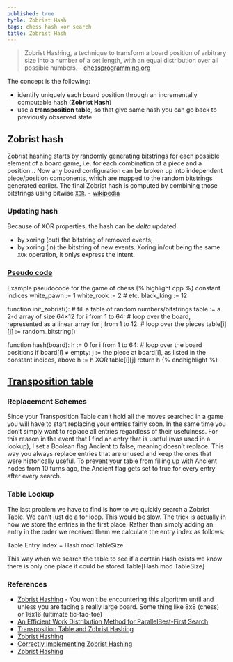 ```yaml
---
published: true
tytle: Zobrist Hash
tags: chess hash xor search
title: Zobrist Hash
---
```

> Zobrist Hashing, a technique to transform a board position of arbitrary size into a number of a set length, with an equal distribution over all possible numbers. - [chessprogramming.org](https://www.chessprogramming.org/Zobrist_Hashing) 

The concept is the following:
- identify uniquely each board position through an incrementally computable hash (**Zobrist Hash**)
- use a **transposition table**, so that give same hash you can go back to previously observed state

## Zobrist hash

Zobrist hashing starts by randomly generating bitstrings for each possible element of a board game, i.e. for each combination of a piece and a position... Now any board configuration can be broken up into independent piece/position components, which are mapped to the random bitstrings generated earlier. The final Zobrist hash is computed by combining those bitstrings using bitwise [`XOR`](https://en.wikipedia.org/wiki/Exclusive_or). - [wikipedia](https://en.wikipedia.org/wiki/Zobrist_hashing)

### Updating hash
Because of XOR properties, the hash can be _delta_ updated:
- by xoring (out) the bitstring of removed events,
- by xoring (in) the bitstring of new events.
Xoring in/out being the same `XOR` operation, it onlys express the intent.

### [Pseudo code](https://en.wikipedia.org/wiki/Zobrist_hashing)
Example pseudocode for the game of chess
{% highlight cpp %}
constant indices
    white_pawn := 1
    white_rook := 2
    # etc.
    black_king := 12

function init_zobrist():
    # fill a table of random numbers/bitstrings
    table := a 2-d array of size 64×12
    for i from 1 to 64:  # loop over the board, represented as a linear array
        for j from 1 to 12:      # loop over the pieces
            table[i][j] := random_bitstring()

function hash(board):
    h := 0
    for i from 1 to 64:      # loop over the board positions
        if board[i] ≠ empty:
            j := the piece at board[i], as listed in the constant indices, above
            h := h XOR table[i][j]
    return h
{% endhighlight %}

## [Transposition table](https://adamberent.com/transposition-table-and-zobrist-hashing/)

### Replacement Schemes
Since your Transposition Table can’t hold all the moves searched in a game you will have to start replacing your entries fairly soon.   In the same time you don’t simply want to replace all entries regardless of their usefulness.  For this reason in the event that I find an entry that is useful (was used in a lookup), I set a Boolean flag Ancient to false, meaning doesn’t replace.  This way you always replace entries that are unused and keep the ones that were historically useful.  To prevent your table from filling up with Ancient nodes from 10 turns ago, the Ancient flag gets set to true for every entry after every search. 

### Table Lookup

The last problem we have to find is how to we quickly search a Zobrist Table.  We can’t just do a for loop.  This would be slow.  The trick is actually in how we store the entries in the first place.  Rather than simply adding an entry in the order we received them we calculate the entry index as follows: 

Table Entry Index =  Hash mod TableSize 

This way when we search the table to see if a certain Hash exists we know there is only one place it could be stored Table[Hash mod TableSize] 


### References
- [Zobrist Hashing](https://iq.opengenus.org/zobrist-hashing-game-theory/) - You won't be encountering this algorithm until and unless you are facing a really large board. Some thing like 8x8 (chess) or 16x16 (ultimate tic-tac-toe)
- [An Efficient Work Distribution Method for ParallelBest-First Search](https://jinnaiyuu.github.io/pdf/papers/AAAI-16%20Jinnai-Fukunaga.pdf)
- [Transposition Table and Zobrist Hashing](https://www.adamberent.com/2019/03/02/transposition-table-and-zobrist-hashing/)
- [Zobrist Hashing](https://www.geeksforgeeks.org/minimax-algorithm-in-game-theory-set-5-zobrist-hashing/)
- [Correctly Implementing Zobrist Hashing](https://stackoverflow.com/questions/10067514/correctly-implementing-zobrist-hashing)
- [Zobrist Hashing](https://dev.to/larswaechter/zobrist-hashing-72n)
